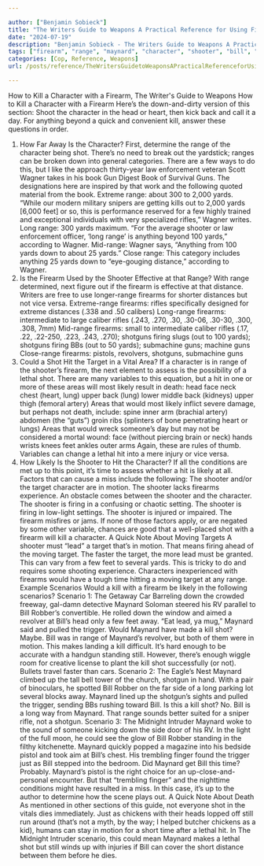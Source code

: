 ```yaml
---

author: ["Benjamin Sobieck"]
title: "The Writers Guide to Weapons A Practical Reference for Using Firearms and Knives in Fiction - N55869"
date: "2024-07-19"
description: "Benjamin Sobieck - The Writers Guide to Weapons A Practical Reference for Using Firearms and Knives in Fiction"
tags: ["firearm", "range", "maynard", "character", "shooter", "bill", "kill", "shot", "yard", "target", "shotgun", "hit", "scenario", "wagner", "gun", "rifle", "distance", "firing", "likely", "would", "head", "anything", "foot", "long", "area"]
categories: [Cop, Reference, Weapons]
url: /posts/reference/TheWritersGuidetoWeaponsAPracticalReferenceforUsingFirearmsandKnivesinFiction-n55869

---
```



How to Kill a Character with a Firearm, The Writer's Guide to Weapons
How to Kill a Character with a Firearm
Here’s the down-and-dirty version of this section: Shoot the character in the head or heart, then kick back and call it a day.
For anything beyond a quick and convenient kill, answer these questions in order.
1. How Far Away Is the Character?
First, determine the range of the character being shot. There’s no need to break out the yardstick; ranges can be broken down into general categories. There are a few ways to do this, but I like the approach thirty-year law enforcement veteran Scott Wagner takes in his book Gun Digest Book of Survival Guns. The designations here are inspired by that work and the following quoted material from the book.
Extreme range: about 300 to 2,000 yards. “While our modern military snipers are getting kills out to 2,000 yards [6,000 feet] or so, this is performance reserved for a few highly trained and exceptional individuals with very specialized rifles,” Wagner writes.
Long range: 300 yards maximum. “For the average shooter or law enforcement officer, ‘long range’ is anything beyond 100 yards,” according to Wagner.
Mid-range: Wagner says, “Anything from 100 yards down to about 25 yards.”
Close range: This category includes anything 25 yards down to “eye-gouging distance,” according to Wagner.
2. Is the Firearm Used by the Shooter Effective at that Range?
With range determined, next figure out if the firearm is effective at that distance. Writers are free to use longer-range firearms for shorter distances but not vice versa.
Extreme-range firearms: rifles specifically designed for extreme distances (.338 and .50 calibers)
Long-range firearms: intermediate to large caliber rifles (.243, .270, .30, .30-06, .30-30, .300, .308, 7mm)
Mid-range firearms: small to intermediate caliber rifles (.17, .22, .22-250, .223, .243, .270); shotguns firing slugs (out to 100 yards); shotguns firing BBs (out to 50 yards); submachine guns; machine guns
Close-range firearms: pistols, revolvers, shotguns, submachine guns
3. Could a Shot Hit the Target in a Vital Area?
If a character is in range of the shooter’s firearm, the next element to assess is the possibility of a lethal shot.
There are many variables to this equation, but a hit in one or more of these areas will most likely result in death:
head
face
neck
chest (heart, lung)
upper back (lung)
lower middle back (kidneys)
upper thigh (femoral artery)
Areas that would most likely inflict severe damage, but perhaps not death, include:
spine
inner arm (brachial artery)
abdomen (the “guts”)
groin
ribs (splinters of bone penetrating heart or lungs)
Areas that would wreck someone’s day but may not be considered a mortal wound:
face (without piercing brain or neck)
hands
wrists
knees
feet
ankles
outer arms
Again, these are rules of thumb. Variables can change a lethal hit into a mere injury or vice versa.
4. How Likely Is the Shooter to Hit the Character?
If all the conditions are met up to this point, it’s time to assess whether a hit is likely at all. Factors that can cause a miss include the following:
The shooter and/or the target character are in motion.
The shooter lacks firearms experience.
An obstacle comes between the shooter and the character.
The shooter is firing in a confusing or chaotic setting.
The shooter is firing in low-light settings.
The shooter is injured or impaired.
The firearm misfires or jams.
If none of those factors apply, or are negated by some other variable, chances are good that a well-placed shot with a firearm will kill a character.
A Quick Note About Moving Targets
A shooter must “lead” a target that’s in motion. That means firing ahead of the moving target. The faster the target, the more lead must be granted. This can vary from a few feet to several yards.
This is tricky to do and requires some shooting experience. Characters inexperienced with firearms would have a tough time hitting a moving target at any range.
Example Scenarios
Would a kill with a firearm be likely in the following scenarios?
Scenario 1: The Getaway Car
Barreling down the crowded freeway, gal-damn detective Maynard Soloman steered his RV parallel to Bill Robber’s convertible. He rolled down the window and aimed a revolver at Bill’s head only a few feet away.
“Eat lead, ya mug,” Maynard said and pulled the trigger.
Would Maynard have made a kill shot? Maybe.
Bill was in range of Maynard’s revolver, but both of them were in motion. This makes landing a kill difficult. It’s hard enough to be accurate with a handgun standing still. However, there’s enough wiggle room for creative license to plant the kill shot successfully (or not). Bullets travel faster than cars.
Scenario 2: The Eagle’s Nest
Maynard climbed up the tall bell tower of the church, shotgun in hand. With a pair of binoculars, he spotted Bill Robber on the far side of a long parking lot several blocks away. Maynard lined up the shotgun’s sights and pulled the trigger, sending BBs rushing toward Bill.
Is this a kill shot? No.
Bill is a long way from Maynard. That range sounds better suited for a sniper rifle, not a shotgun.
Scenario 3: The Midnight Intruder
Maynard woke to the sound of someone kicking down the side door of his RV. In the light of the full moon, he could see the glow of Bill Robber standing in the filthy kitchenette.
Maynard quickly popped a magazine into his bedside pistol and took aim at Bill’s chest. His trembling finger found the trigger just as Bill stepped into the bedroom.
Did Maynard get Bill this time? Probably.
Maynard’s pistol is the right choice for an up-close-and-personal encounter. But that “trembling finger” and the nighttime conditions might have resulted in a miss.
In this case, it’s up to the author to determine how the scene plays out.
A Quick Note About Death
As mentioned in other sections of this guide, not everyone shot in the vitals dies immediately. Just as chickens with their heads lopped off still run around (that’s not a myth, by the way; I helped butcher chickens as a kid), humans can stay in motion for a short time after a lethal hit.
In The Midnight Intruder scenario, this could mean Maynard makes a lethal shot but still winds up with injuries if Bill can cover the short distance between them before he dies.
